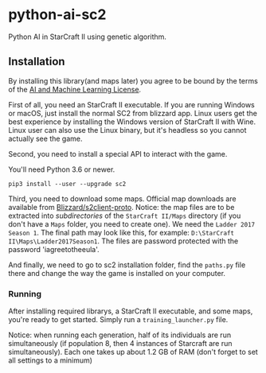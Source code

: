 # python-ai-sc2
Python AI in StarCraft II using genetic algorithm.

## Installation

By installing this library(and maps later) you agree to be bound by the terms of the [AI and Machine Learning License](http://blzdistsc2-a.akamaihd.net/AI_AND_MACHINE_LEARNING_LICENSE.html).

First of all, you need an StarCraft II executable. If you are running Windows or macOS, just install the normal SC2 from blizzard app. Linux users get the best experience by installing the Windows version of StarCraft II with Wine. Linux user can also use the Linux binary, but it's headless so you cannot actually see the game.

Second, you need to install a special API to interact with the game.

You'll need Python 3.6 or newer.

```
pip3 install --user --upgrade sc2
```

Third, you need to download some maps. Official map downloads are available from [Blizzard/s2client-proto](https://github.com/Blizzard/s2client-proto#downloads). Notice: the map files are to be extracted into *subdirectories* of the `StarCraft II/Maps` directory (if you don't have a `Maps` folder, you need to create one). We need the `Ladder 2017 Season 1`. 
The final path may look like this, for example: `D:\StarCraft II\Maps\Ladder2017Season1`.
The files are password protected with the password 'iagreetotheeula'.

And finally, we need to go to sc2 installation folder, find the `paths.py` file there and change the way the game is installed on your computer.

### Running

After installing required librarys, a StarCraft II executable, and some maps, you're ready to get started. Simply run a `training_launcher.py` file. 

Notice: when running each generation, half of its individuals are run simultaneously (if population 8, then 4 instances of Starcraft are run simultaneously). Each one takes up about 1.2 GB of RAM (don't forget to set all settings to a minimum)

